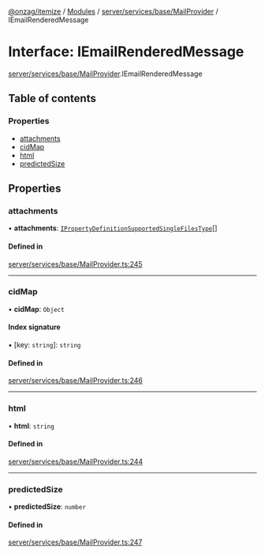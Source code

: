 [@onzag/itemize](../README.md) / [Modules](../modules.md) / [server/services/base/MailProvider](../modules/server_services_base_MailProvider.md) / IEmailRenderedMessage

# Interface: IEmailRenderedMessage

[server/services/base/MailProvider](../modules/server_services_base_MailProvider.md).IEmailRenderedMessage

## Table of contents

### Properties

- [attachments](server_services_base_MailProvider.IEmailRenderedMessage.md#attachments)
- [cidMap](server_services_base_MailProvider.IEmailRenderedMessage.md#cidmap)
- [html](server_services_base_MailProvider.IEmailRenderedMessage.md#html)
- [predictedSize](server_services_base_MailProvider.IEmailRenderedMessage.md#predictedsize)

## Properties

### attachments

• **attachments**: [`IPropertyDefinitionSupportedSingleFilesType`](base_Root_Module_ItemDefinition_PropertyDefinition_types_files.IPropertyDefinitionSupportedSingleFilesType.md)[]

#### Defined in

[server/services/base/MailProvider.ts:245](https://github.com/onzag/itemize/blob/73e0c39e/server/services/base/MailProvider.ts#L245)

___

### cidMap

• **cidMap**: `Object`

#### Index signature

▪ [key: `string`]: `string`

#### Defined in

[server/services/base/MailProvider.ts:246](https://github.com/onzag/itemize/blob/73e0c39e/server/services/base/MailProvider.ts#L246)

___

### html

• **html**: `string`

#### Defined in

[server/services/base/MailProvider.ts:244](https://github.com/onzag/itemize/blob/73e0c39e/server/services/base/MailProvider.ts#L244)

___

### predictedSize

• **predictedSize**: `number`

#### Defined in

[server/services/base/MailProvider.ts:247](https://github.com/onzag/itemize/blob/73e0c39e/server/services/base/MailProvider.ts#L247)
